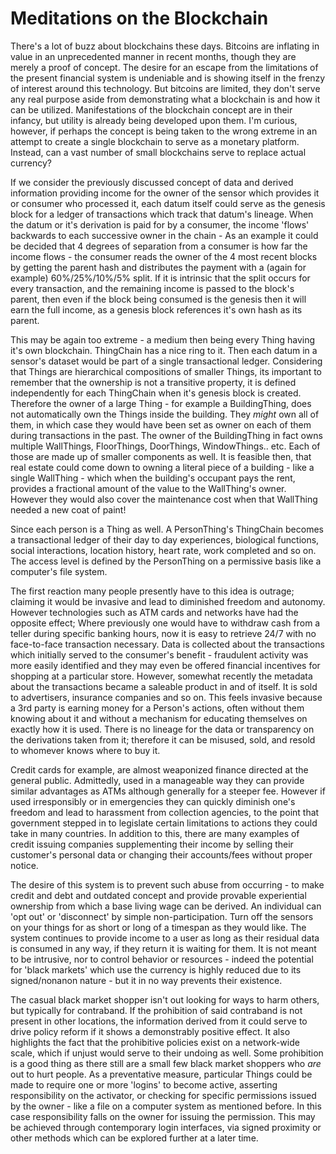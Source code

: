 # Meditations on the Blockchain

There's a lot of buzz about blockchains these days. Bitcoins are inflating in value in an unprecedented manner in recent months, though they are merely a proof of concept. The desire for an escape from the limitations of the present financial system is undeniable and is showing itself in the frenzy of interest around this technology. But bitcoins are limited, they don't serve any real purpose aside from demonstrating what a blockchain is and how it can be utilized. Manifestations of the blockchain concept are in their infancy, but utility is already being developed upon them. I'm curious, however, if perhaps the concept is being taken to the wrong extreme in an attempt to create a single blockchain to serve as a monetary platform. Instead, can a vast number of small blockchains serve to replace actual currency?

If we consider the previously discussed concept of data and derived information providing income for the owner of the sensor which provides it or consumer who processed it, each datum itself could serve as the genesis block for a ledger of transactions which track that datum's lineage. When the datum or it's derivation is paid for by a consumer, the income 'flows' backwards to each successive owner in the chain - As an example it could be decided that 4 degrees of separation from a consumer is how far the income flows - the consumer reads the owner of the 4 most recent blocks by getting the parent hash and distributes the payment with a (again for example) 60%/25%/10%/5% split. If it is intrinsic that the split occurs for every transaction, and the remaining income is passed to the block's parent, then even if the block being consumed is the genesis then it will earn the full income, as a genesis block references it's own hash as its parent.

This may be again too extreme - a medium then being every Thing having it's own blockchain. ThingChain has a nice ring to it. Then each datum in a sensor's dataset would be part of a single transactional ledger. Considering that Things are hierarchical compositions of smaller Things, its important to remember that the ownership is not a transitive property, it is defined independently for each ThingChain when it's genesis block is created. Therefore the owner of a large Thing - for example a BuildingThing, does not automatically own the Things inside the building. They *might* own all of them, in which case they would have been set as owner on each of them during transactions in the past. The owner of the BuildingThing in fact owns multiple WallThings, FloorThings, DoorThings, WindowThings.. etc. Each of those are made up of smaller components as well. It is feasible then, that real estate could come down to owning a literal piece of a building - like a single WallThing - which when the building's occupant pays the rent, provides a fractional amount of the value to the WallThing's owner. However they would also cover the maintenance cost when that WallThing needed a new coat of paint!

Since each person is a Thing as well. A PersonThing's ThingChain becomes a transactional ledger of their day to day experiences, biological functions, social interactions, location history, heart rate, work completed and so on. The access level is defined by the PersonThing on a permissive basis like a computer's file system.

The first reaction many people presently have to this idea is outrage; claiming it would be invasive and lead to diminished freedom and autonomy. However technologies such as ATM cards and networks have had the opposite effect; Where previously one would have to withdraw cash from a teller during specific banking hours, now it is easy to retrieve 24/7 with no face-to-face transaction necessary. Data is collected about the transactions which initially served to the consumer's benefit - fraudulent activity was more easily identified and they may even be offered financial incentives for shopping at a particular store. However, somewhat recently the metadata about the transactions became a saleable product in and of itself. It is sold to advertisers, insurance companies and so on. This feels invasive because a 3rd party is earning money for a Person's actions, often without them knowing about it and without a mechanism for educating themselves on exactly how it is used. There is no lineage for the data or transparency on the derivations taken from it; therefore it can be misused, sold, and resold to whomever knows where to buy it.

Credit cards for example, are almost weaponized finance directed at the general public. Admittedly, used in a manageable way they can provide similar advantages as ATMs although generally for a steeper fee. However if used irresponsibly or in emergencies they can quickly diminish one's freedom and lead to harassment from collection agencies, to the point that government stepped in to legislate certain limitations to actions they could take in many countries. In addition to this, there are many examples of credit issuing companies supplementing their income by selling their customer's personal data or changing their accounts/fees without proper notice.

The desire of this system is to prevent such abuse from occurring - to make credit and debt and outdated concept and provide provable experiential ownership from which a base living wage can be derived. An individual can  'opt out' or 'disconnect' by simple non-participation. Turn off the sensors on your things for as short or long of a timespan as they would like. The system continues to provide income to a user as long as their residual data is consumed in any way, if they return it is waiting for them. It is not meant to be intrusive, nor to control behavior or resources - indeed the potential for 'black markets' which use the currency is highly reduced due to its signed/nonanon nature - but it in no way prevents their existence.

The casual black market shopper isn't out looking for ways to harm others, but typically for contraband. If the prohibition of said contraband is not present in other locations, the information derived from it could serve to drive policy reform if it shows a demonstrably positive effect. It also highlights the fact that the prohibitive policies exist on a network-wide scale, which if unjust would serve to their undoing as well. Some prohibition is a good thing as there still are a small few black market shoppers who *are* out to hurt people. As a preventative measure, particular Things could be made to require one or more 'logins' to become active, asserting responsibility on the activator, or checking for specific permissions issued by the owner - like a file on a computer system as mentioned before. In this case responsibility falls on the owner for issuing the permission. This may be achieved through contemporary login interfaces, via signed proximity or other methods which can be explored further at a later time.
